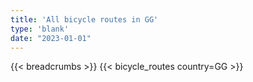 ```yaml
---
title: 'All bicycle routes in GG'
type: 'blank'
date: "2023-01-01"
---
```


{{< breadcrumbs >}}
{{< bicycle_routes country=GG >}}
